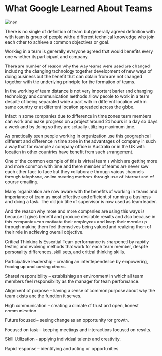 # What Google Learned About Teams

![nsn](https://www.fenderbender.com/ext/resources/publication/2020/0220/FB_Cropper_0220.jpg?t=1579726115&width=1080)

There is no single of definition of team but generally agreed definition with with team is group of people with a different technical knowledge who join each other to achieve a common objectives or goal.

Working in a team is generally everyone agreed that would benefits every one whether its participant and company.

There are number of reason why the way teams were used are changed including the changing technology together development of new ways of doing business but the benefit that can obtain from are not changed together with the underlying principle for the formation of teams.

In the working of team distance is not very important barier and changing technology and communication methods allow people to work in a team despite of being separated wide a part with in different location with in same country or at diferrent location spreaded across the globe.

Infact in some companies due to difference in time zones team members can work and make progress on a project around 24 hours in a day six days a week and by doing so they are actually utilizing maximum time.

As practically seen people working in organization use this geographical different and difference in time zone in the advantages of company in such a way that for example a company office in Australia or in the UK with location in other countries have benefit from such arrangement.

One of the common example of this is virtual team s which are getting more and more common with time and there member of teams are never saw each other face to face but they collaborate through vaious channels through telephone, online meeting methods through use of internet and of course emailing.

Many organization are now aware with the benefits of working in teams and importance of team as most effective and efficient of running a business and doing a task. The old job title of supervisor is now used as team leader.

And the reason why more and more companies are using this ways is because it gives benefit and produce desirable results and also because in this companies can motivate their employees and keep their morale up through making them feel themselves being valued and realizing them of their role in achieving overall objective.

Critical Thinking Is Essential
Team performance is sharpened by rapidly testing and evolving methods that work for each team member, despite personality differences, skill sets, and critical thinking skills.

Participative leadership – creating an interdependence by empowering, freeing up and serving others.

Shared responsibility – establishing an environment in which all team members feel responsibility as the manager for team performance.

Alignment of purpose – having a sense of common purpose about why the team exists and the function it serves.

High communication – creating a climate of trust and open, honest communication.

Future focused – seeing change as an opportunity for growth.

Focused on task – keeping meetings and interactions focused on results.

Skill Utilization – applying individual talents and creativity.

Rapid response – identifying and acting on opportunities
